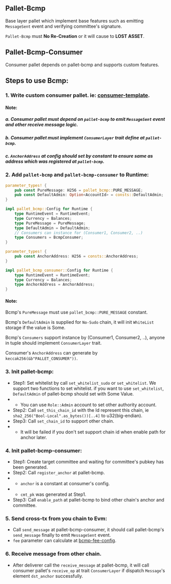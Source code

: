 ## Pallet-Bcmp

Base layer pallet which implement base features such as emitting `MessageSent` event and verifying committee's signature.

`Pallet-Bcmp` must **No Re-Creation** or it will cause to **LOST ASSET**.

## Pallet-Bcmp-Consumer

Consumer pallet depends on pallet-bcmp and supports custom features.

## Steps to use Bcmp:
### 1. Write custom consumer pallet. ie: [consumer-template](../bcmp-consumer).
#### Note:
##### a. Consumer pallet must depend on `pallet-bcmp` to emit `MessageSent` event and other receive message logic.
##### b. Consumer pallet must implement `ConsumerLayer` trait define at `pallet-bcmp`.
##### c. `AnchorAddress` at config should set by constant to ensure same as address which was registered at `pallet-bcmp`.

### 2. Add `pallet-bcmp` and `pallet-bcmp-consumer` to Runtime:
```rust
parameter_types! {
    pub const PureMessage: H256 = pallet_bcmp::PURE_MESSAGE;
    pub const DefaultAdmin: Option<AccountId> = consts::DefaultAdmin;
}

impl pallet_bcmp::Config for Runtime {
    type RuntimeEvent = RuntimeEvent;
    type Currency = Balances;
    type PureMessage = PureMessage;
    type DefaultAdmin = DefaultAdmin;
    // Consumers can instance for (Consumer1, Consumer2, ..)
    type Consumers = BcmpConsumer;
}

parameter_types! {
    pub const AnchorAddress: H256 = consts::AnchorAddress;
}

impl pallet_bcmp_consumer::Config for Runtime {
    type RuntimeEvent = RuntimeEvent;
    type Currency = Balances;
    type AnchorAddress = AnchorAddress;
}
```
#### Note:
Bcmp's `PureMessage` must use `pallet_bcmp::PURE_MESSAGE` constant.

Bcmp's `DefaultAdmin` is supplied for `No-Sudo` chain, it will init `WhiteList` storage if the value is Some.

Bcmp's `Consumers` support instance by (Consumer1, Consumer2, ..), anyone in tuple should implement `ConsumerLayer` trait.

Consumer's `AnchorAddress` can generate by `keccak256(&b"PALLET_CONSUMER"))`.

### 3. Init pallet-bcmp:
*  Step1: Set whitelist by call `set_whitelist_sudo` or `set_whitelist`.
 We support two functions to set whitelist. if you want to use `set_whitelist`, `DefaultAdmin` of pallet-bcmp should set with Some Value.
* * You can use `Role::Admin` account to set other authority account. 
*  Step2: Call `set_this_chain_id` with the Id represent this chain, ie `sha2_256("Bool-Local".as_bytes())[..4]` to u32(big-endian).
*  Step3: Call `set_chain_id` to support other chain.
* * It will be failed if you don't set support chain id when enable path for anchor later.

### 4. Init pallet-bcmp-consumer:
*  Step1: Create target committee and waiting for committee's pubkey has been generated.
*  Step2: Call `register_anchor` at pallet-bcmp.
* * `anchor` is a constant at consumer's config.
* * `cmt_pk` was generated at Step1.
*  Step3: Call `enable_path` at pallet-bcmp to bind other chain's anchor and committee.

### 5. Send cross-tx from you chain to Evm:
* Call `send_message` at pallet-bcmp-consumer, it should call pallet-bcmp's `send_message` finally to emit `MessageSent` event.
* `fee` parameter can calculate at [bcmp-fee-config](../bcmp/src/fee.rs).

### 6. Receive message from other chain.
*  After deliverer call the `receive_message` at pallet-bcmp, it will call consumer pallet's `receive_op` at trait `ConsumerLayer` if dispatch `Message`'s element `dst_anchor` successfully.
